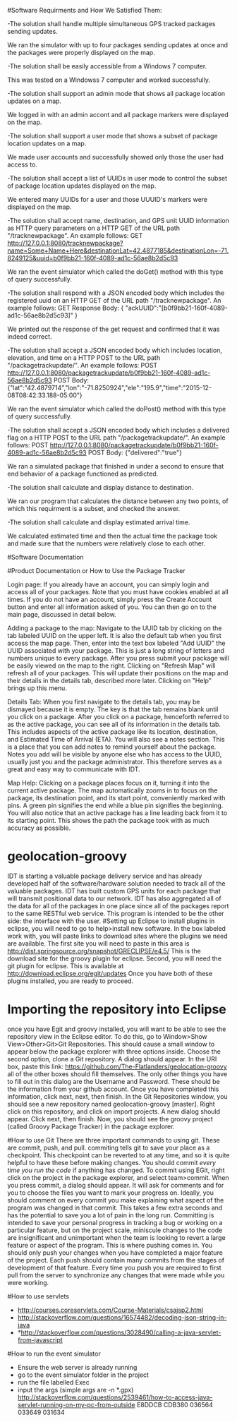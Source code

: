 #Software Requirments and How We Satisfied Them: 

-The solution shall handle multiple simultaneous GPS tracked packages sending updates.

We ran the simulator with up to four packages sending updates at once and the packages were properly displayed on the map.


-The solution shall be easily accessible from a Windows 7 computer. 

This was tested on a Windowss 7 computer and worked successfully.


-The solution shall support an admin mode that shows all package location updates on a map.

We logged in with an admin accont and all package markers were displayed on the map.


-The solution shall support a user mode that shows a subset of package location updates on a map.

We made user accounts and successfully showed only those the user had access to.


-The solution shall accept a list of UUIDs in user mode to control the subset of package location updates displayed on the map. 

We entered many UUIDs for a user and those UUUID's markers were displayed on the map.


-The solution shall accept name, destination, and GPS unit UUID information as HTTP query parameters on a HTTP GET of the URL path "/tracknewpackage". An example follows: GET http://127.0.0.1:8080/tracknewpackage?name=Some+Name+Here&destinationLat=42.4877185&destinationLon=-71.8249125&uuid=b0f9bb21-160f-4089-ad1c-56ae8b2d5c93 

We ran the event simulator which called the doGet() method with this type of query successfully.


-The solution shall respond with a JSON encoded body which includes the registered uuid on an HTTP GET of the URL path "/tracknewpackage". An example follows: GET Response Body: { "ackUUID":"[b0f9bb21-160f-4089-ad1c-56ae8b2d5c93]" }

We printed out the response of the get request and confirmed that it was indeed correct.


-The solution shall accept a JSON encoded body which includes location, elevation, and time on a HTTP POST to the URL path "/packagetrackupdate/". An example follows: POST http://127.0.0.1:8080/packagetrackupdate/b0f9bb21-160f-4089-ad1c-56ae8b2d5c93 POST Body: {"lat":"42.4879714","lon":"-71.8250924","ele":"195.9","time":"2015-12-08T08:42:33.188-05:00"}

We ran the event simulator which called the doPost() method with this type of query successfully.


-The solution shall accept a JSON encoded body which includes a delivered flag on a HTTP POST to the URL path "/packagetrackupdate/". An example follows: POST http://127.0.0.1:8080/packagetrackupdate/b0f9bb21-160f-4089-ad1c-56ae8b2d5c93  POST Body: {"delivered":"true"} 

We ran a simulated package that finished in under a second to ensure that end behavior of a package functioned as predicted.


-The solution shall calculate and display distance to destination. 

We ran our program that calculates the distance between any two points, of which this requirment is a subset, and checked the answer.


-The solution shall calculate and display estimated arrival time. 

We calculated estimated time and then the actual time the package took and made sure that the numbers were relatively close to each other.


#Software Documentation

#Product Documentation or How to Use the Package Tracker

Login page:
If you already have an account, you can simply login and access all of your packages. Note that you must have cookies enabled at all times. If you do not have an account, simply press the Create Account button and enter all information asked of you. You can then go on to the main page, discussed in detail below.

Adding a package to the map:
Navigate to the UUID tab by clicking on the tab labeled UUID on the upper left. It is also the default tab when you first access the map page. Then, enter into the text box labeled "Add UUID" the UUID associated with your package. This is just a long string of letters and numbers unique to every package. After you press submit your package will be easily viewed on the map to the right.
Clicking on "Refresh Map" will refresh all of your packages. This will update their positions on the map and their details in the details tab, described more later. Clicking on "Help" brings up this menu.

Details Tab:
When you first navigate to the details tab, you may be dismayed because it is empty. The key is that the tab remains blank until you click on a package. After you click on a package, henceforth referred to as the active package, you can see all of its information in the details tab. This includes aspects of the active package like its location, destination, and Estimated Time of Arrival (ETA). You will also see a notes section. This is a place that you can add notes to remind yourself about the package. Notes you add will be visible by anyone else who has access to the UUID, usually just you and the package administrator. This therefore serves as a great and easy way to communicate with IDT. 

Map Help:
Clicking on a package places focus on it, turning it into the current active package. The map automatically zooms in to focus on the package, its destination point, and its start point, conveniently marked with pins. A green pin signifies the end while a blue pin signifies the beginning. You will also notice that an active package has a line leading back from it to its starting point. This shows the path the package took with as much accuracy as possible. 


# geolocation-groovy
IDT is starting a valuable package delivery service and has already developed half of the software/hardware solution needed to track all of the valuable packages. IDT has built custom GPS units for each package that will transmit positional data to our network. IDT has also aggregated all of the data for all of the packages in one place since all of the packages report to the same RESTful web service. This program is intended to be the other side: the interface with the user.
#Setting up Eclipse
to install plugins in eclipse, you will need to go to help>install new software.
In the box labeled work with, you will paste links to download sites where the plugins we need are available. The first site you will need to paste in this area is 
http://dist.springsource.org/snapshot/GRECLIPSE/e4.5/
This is the download site for the groovy plugin for eclipse.
Second, you will need the git plugin for eclipse. This is available at 
http://download.eclipse.org/egit/updates 
Once you have both of these plugins installed, you are ready to proceed. 

# Importing the repository into Eclipse
once you have Egit and groovy installed, you will want to be able to see the repository view in the Eclipse editor. To do this, go to Window>Show View>Other>Git>Git Repositories. This should cause a small window to appear below the package explorer with three options inside. Choose the second option, clone a Git repository.
A dialog should appear. In the URI box, paste this link: https://github.com/The-Flatlanders/geolocation-groovy
all of the other boxes should fill themselves. The only other things you have to fill out in this dialog are the Username and Password. These should be the information from your github account. Once you have completed this information, click next, next, then finish. In the Git Repositories window, you should see a new repository named geolocation-groovy [master]. Right click on this repository, and click on import projects. A new dialog should appear. Click next, then finish. Now, you should see the groovy project (called Groovy Package Tracker) in the package explorer. 

#How to use Git
There are three important commands to using git. These are commit, push, and pull. 
commiting tells git to save your place as a checkpoint. This checkpoint can be reverted to at any time, and so it is quite helpful to have these before making changes. You should commit *every time you run the code* if anything has changed. To commit using EGit, right click on the project in the package explorer, and select team>commit. When you press commit, a dialog should appear. It will ask for comments and for you to choose the files you want to mark your progress on. Ideally, you should comment on every commit you make explaining what aspect of the program was changed in that commit. This takes a few extra seconds and has the potential to save you a lot of pain in the long run. Committing is intended to save your personal progress in tracking a bug or working on a particular feature, but on the project scale, miniscule changes to the code are insignificant and unimportant when the team is looking to revert a large feature or aspect of the program. This is where pushing comes in. You should only push your changes when you have completed a major feature of the project. Each push should contain many commits from the stages of development of that feature. Every time you push you are required to first pull from the server to synchronize any changes that were made while you were working.

#How to use servlets
* http://courses.coreservlets.com/Course-Materials/csajsp2.html
* http://stackoverflow.com/questions/16574482/decoding-json-string-in-java
* *http://stackoverflow.com/questions/3028490/calling-a-java-servlet-from-javascript

#How to run the event simulator
* Ensure the web server is already running
* go to the event simulator folder in the project
* run the file labelled Exec
* input the args (simple args are -n *.gpx)
http://stackoverflow.com/questions/2539461/how-to-access-java-servlet-running-on-my-pc-from-outside
E8DDCB
CDB380
036564
033649
031634


